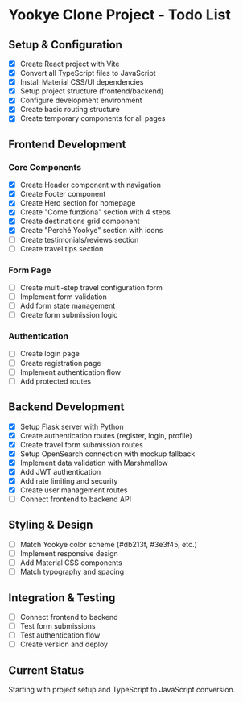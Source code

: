 # Yookye Clone Project - Todo List

## Setup & Configuration
- [x] Create React project with Vite
- [x] Convert all TypeScript files to JavaScript
- [x] Install Material CSS/UI dependencies
- [x] Setup project structure (frontend/backend)
- [x] Configure development environment
- [x] Create basic routing structure
- [x] Create temporary components for all pages

## Frontend Development
### Core Components
- [x] Create Header component with navigation
- [x] Create Footer component
- [x] Create Hero section for homepage
- [x] Create "Come funziona" section with 4 steps
- [x] Create destinations grid component
- [x] Create "Perché Yookye" section with icons
- [ ] Create testimonials/reviews section
- [ ] Create travel tips section

### Form Page
- [ ] Create multi-step travel configuration form
- [ ] Implement form validation
- [ ] Add form state management
- [ ] Create form submission logic

### Authentication
- [ ] Create login page
- [ ] Create registration page
- [ ] Implement authentication flow
- [ ] Add protected routes

## Backend Development
- [x] Setup Flask server with Python
- [x] Create authentication routes (register, login, profile)
- [x] Create travel form submission routes
- [x] Setup OpenSearch connection with mockup fallback
- [x] Implement data validation with Marshmallow
- [x] Add JWT authentication
- [x] Add rate limiting and security
- [x] Create user management routes
- [ ] Connect frontend to backend API

## Styling & Design
- [ ] Match Yookye color scheme (#db213f, #3e3f45, etc.)
- [ ] Implement responsive design
- [ ] Add Material CSS components
- [ ] Match typography and spacing

## Integration & Testing
- [ ] Connect frontend to backend
- [ ] Test form submissions
- [ ] Test authentication flow
- [ ] Create version and deploy

## Current Status
Starting with project setup and TypeScript to JavaScript conversion.
